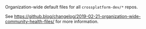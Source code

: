 Organization-wide default files for all `crossplatform-dev/*` repos.

See https://github.blog/changelog/2019-02-21-organization-wide-community-health-files/ for more information.